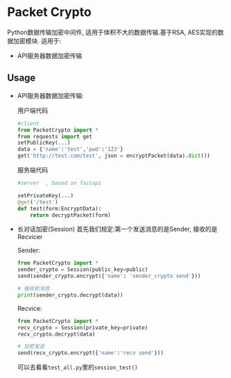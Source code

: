 # Packet Crypto
Python数据传输加密中间件, 适用于体积不大的数据传输.基于RSA, AES实现的数据加密模块.
适用于:
- API服务器数据加密传输


## Usage
- API服务器数据加密传输:

    用户端代码
    ```python
    #client
    from PacketCrypto import *
    from requests import get
    setPublicKey(...)
    data = {'name':'test','pwd':'123'}
    get('http://test.com/test', json = encryptPacket(data).dict())
    ```

    服务端代码
    ```python
    #server  , based on fastapi

    setPrivateKey(...)
    @get('/test')
    def test(form:EncryptData):
        return decryptPacket(form)
    ```
- 长对话加密(Session)
    首先我们规定:第一个发送消息的是Sender, 接收的是Recvicer

    Sender:
    ```python
    from PacketCrypto import *
    sender_crypto = Session(public_key=public)
    send(sender_crypto.encrypt({'name': 'sender_crypto send'}))

    # 接收到消息
    print(sender_crypto.decrypt(data))

    ```
    Recvice:
    ```python
    from PacketCrypto import *
    recv_crypto = Session(private_key=private)
    recv_crypto.decrypt(data)

    # 加密发送
    send(recv_crypto.encrypt({'name':'recv send'}))
    ```

    可以去看看`test_all.py`里的`session_test()`

